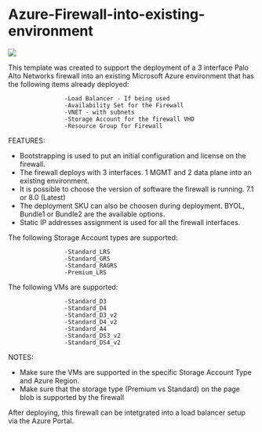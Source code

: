 # Azure-Firewall-into-existing-environment

[<img src="http://azuredeploy.net/deploybutton.png"/>](https://portal.azure.com/#create/Microsoft.Template/uri/https%3A%2F%2Fraw.githubusercontent.com%2Fptglynn%2FPaloAltoNetworks%2Fmaster%2FAzure-1FW-3-existing-environment-bootstrap%2FAzureDeploy.json)

This template was created to support the deployment of a 3 interface Palo Alto Networks firewall into an existing Microsoft Azure environment that has the following items already deployed:

                    -Load Balancer - If being used
                    -Availability Set for the Firewall
                    -VNET - with subnets
                    -Storage Account for the firewall VHD
                    -Resource Group for Firewall
            

FEATURES:
- Bootstrapping is used to put an initial configuration and license on the firewall.
- The firewall deploys with 3 interfaces.  1 MGMT and 2 data plane into an existing environment.
- It is possible to choose the version of software the firewall is running. 7.1 or 8.0 (Latest)
- The deployment SKU can also be choosen during deployment.  BYOL, Bundle1 or Bundle2 are the available options.
- Static IP addresses assignment is used for all the firewall interfaces.


The following Storage Account types are supported:

                    -Standard_LRS
                    -Standard_GRS
                    -Standard_RAGRS
                    -Premium_LRS
                    
The following VMs are supported:

                    -Standard_D3
                    -Standard_D4
                    -Standard_D3_v2
                    -Standard_D4_v2
                    -Standard_A4
                    -Standard_DS3_v2
                    -Standard_DS4_v2
        
NOTES: 
- Make sure the VMs are supported in the specific Storage Account Type and Azure Region.
- Make sure that the storage type (Premium vs Standard) on the page blob is supported by the firewall

After deploying, this firewall can be intetgrated into a load balancer setup via the Azure Portal.


